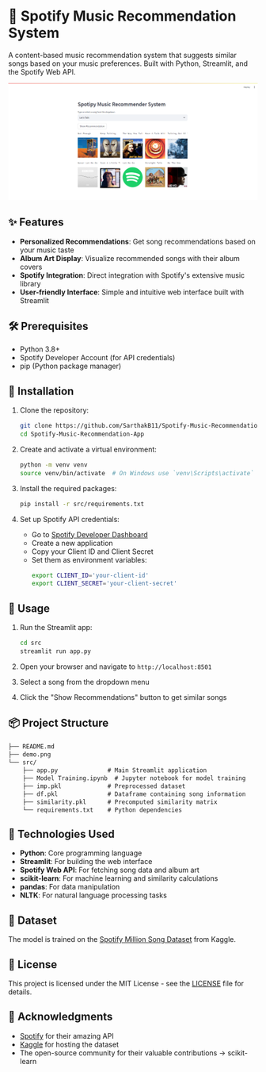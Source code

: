 # 🎵 Spotify Music Recommendation System

A content-based music recommendation system that suggests similar songs based on your music preferences. Built with Python, Streamlit, and the Spotify Web API.

![Demo](demo.png)

## ✨ Features

- **Personalized Recommendations**: Get song recommendations based on your music taste
- **Album Art Display**: Visualize recommended songs with their album covers
- **Spotify Integration**: Direct integration with Spotify's extensive music library
- **User-friendly Interface**: Simple and intuitive web interface built with Streamlit

## 🛠️ Prerequisites

- Python 3.8+
- Spotify Developer Account (for API credentials)
- pip (Python package manager)

## 🚀 Installation

1. Clone the repository:
   ```bash
   git clone https://github.com/SarthakB11/Spotify-Music-Recommendation-App.git
   cd Spotify-Music-Recommendation-App
   ```

2. Create and activate a virtual environment:
   ```bash
   python -m venv venv
   source venv/bin/activate  # On Windows use `venv\Scripts\activate`
   ```

3. Install the required packages:
   ```bash
   pip install -r src/requirements.txt
   ```

4. Set up Spotify API credentials:
   - Go to [Spotify Developer Dashboard](https://developer.spotify.com/dashboard/)
   - Create a new application
   - Copy your Client ID and Client Secret
   - Set them as environment variables:
     ```bash
     export CLIENT_ID='your-client-id'
     export CLIENT_SECRET='your-client-secret'
     ```

## 🎯 Usage

1. Run the Streamlit app:
   ```bash
   cd src
   streamlit run app.py
   ```

2. Open your browser and navigate to `http://localhost:8501`

3. Select a song from the dropdown menu

4. Click the "Show Recommendations" button to get similar songs

## 📦 Project Structure

```
├── README.md
├── demo.png
└── src/
    ├── app.py              # Main Streamlit application
    ├── Model Training.ipynb  # Jupyter notebook for model training
    ├── imp.pkl             # Preprocessed dataset
    ├── df.pkl              # Dataframe containing song information
    ├── similarity.pkl      # Precomputed similarity matrix
    └── requirements.txt    # Python dependencies
```

## 🤖 Technologies Used

- **Python**: Core programming language
- **Streamlit**: For building the web interface
- **Spotify Web API**: For fetching song data and album art
- **scikit-learn**: For machine learning and similarity calculations
- **pandas**: For data manipulation
- **NLTK**: For natural language processing tasks

## 📝 Dataset

The model is trained on the [Spotify Million Song Dataset](https://www.kaggle.com/datasets/notshrirang/spotify-million-song-dataset) from Kaggle.

## 📄 License

This project is licensed under the MIT License - see the [LICENSE](LICENSE) file for details.

## 🙏 Acknowledgments

- [Spotify](https://www.spotify.com/) for their amazing API
- [Kaggle](https://www.kaggle.com/) for hosting the dataset
- The open-source community for their valuable contributions
-> scikit-learn
